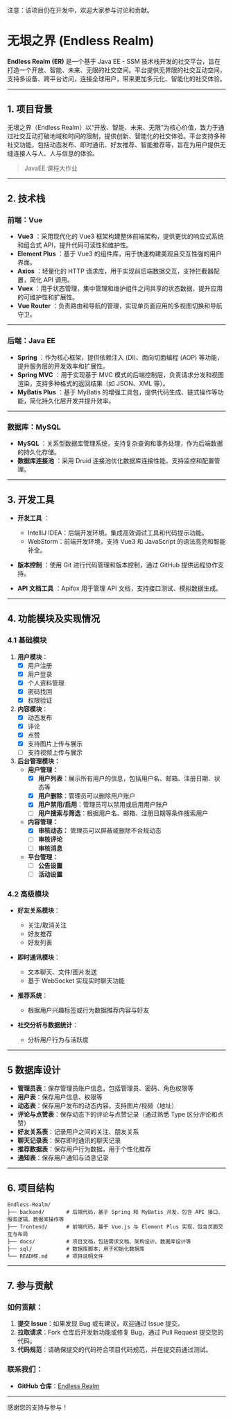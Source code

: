 注意：该项目仍在开发中，欢迎大家参与讨论和贡献。



# 无垠之界 (Endless Realm)

**Endless Realm (ER)** 是一个基于 Java EE - SSM 技术栈开发的社交平台，旨在打造一个开放、智能、未来、无限的社交空间。平台提供无界限的社交互动空间，支持多设备、跨平台访问，连接全球用户，带来更加多元化、智能化的社交体验。

---

## 1. 项目背景

无垠之界（Endless Realm）以“开放、智能、未来、无限”为核心价值，致力于通过社交互动打破地域和时间的限制，提供创新、智能化的社交体验。平台支持多种社交功能，包括动态发布、即时通讯、好友推荐、智能推荐等，旨在为用户提供无缝连接人与人、人与信息的体验。

> JavaEE 课程大作业

---

## 2. 技术栈

### 前端：Vue

- **Vue3** ：采用现代化的 Vue3 框架构建整体前端架构，提供更优的响应式系统和组合式 API，提升代码可读性和维护性。
- **Element Plus** ：基于 Vue3 的组件库，用于快速构建美观且交互性强的用户界面。
- **Axios** ：轻量化的 HTTP 请求库，用于实现前后端数据交互，支持拦截器配置，简化 API 调用。
- **Vuex** ：用于状态管理，集中管理和维护组件之间共享的状态数据，提升应用的可维护性和扩展性。
- **Vue Router** ：负责路由和导航的管理，实现单页面应用的多视图切换和导航守卫。

------

### 后端：Java EE

- **Spring** ：作为核心框架，提供依赖注入 (DI)、面向切面编程 (AOP) 等功能，提升服务层的开发效率和扩展性。
- **Spring MVC** ：用于实现基于 MVC 模式的后端控制层，负责请求分发和视图渲染，支持多种格式的返回结果（如 JSON、XML 等）。
- **MyBatis Plus** ：基于 MyBatis 的增强工具包，提供代码生成、链式操作等功能，简化持久化层开发并提升效率。

------

### 数据库：MySQL

- **MySQL** ：关系型数据库管理系统，支持复杂查询和事务处理，作为后端数据的持久化存储。
- **数据库连接池** ：采用 Druid 连接池优化数据库连接性能，支持监控和配置管理。

---

## 3. 开发工具

- **开发工具** ：
  - IntelliJ IDEA：后端开发环境，集成高效调试工具和代码提示功能。
  - WebStorm：前端开发环境，支持 Vue3 和 JavaScript 的语法高亮和智能补全。

- **版本控制** ：使用 Git 进行代码管理和版本控制，通过 GitHub 提供远程协作支持。
- **API 文档工具** ：Apifox 用于管理 API 文档，支持接口测试、模拟数据生成。

---

## 4. 功能模块及实现情况

### 4.1 基础模块

1. **用户模块**：
   - [x] 用户注册
   - [x] 用户登录
   - [x] 个人资料管理
   - [x] 密码找回
   - [x] 权限验证
2. **内容模块**：
   - [x] 动态发布
   - [x] 评论
   - [x] 点赞
   - [x] 支持图片上传与展示
   - [ ] 支持视频上传与展示
3. **后台管理模块：**
   - **用户管理：**
     - [x] **用户列表**：展示所有用户的信息，包括用户名、邮箱、注册日期、状态等
     - [x] **用户删除**：管理员可以删除用户账户
     - [x] **用户禁用/启用**：管理员可以禁用或启用用户账户
     - [ ] **用户搜索与筛选**：根据用户名、邮箱、注册日期等条件搜索用户
   - **内容管理：**
     - [x] **审核动态：** 管理员可以屏蔽或删除不合规动态
     - [ ] **审核评论**
     - [ ] **审核消息**
   - **平台管理：**
     - [ ] **公告设置**
     - [ ] **活动设置**

### 4.2 高级模块

- **好友关系模块**：
  - 关注/取消关注
  - 好友推荐
  - 好友列表
- **即时通讯模块**：
  - 文本聊天、文件/图片发送
  - 基于 WebSocket 实现实时聊天功能
- **推荐系统**：
  - 根据用户兴趣标签或行为数据推荐内容与好友

- **社交分析与数据统计**：
  - 分析用户行为与活跃度

---

## 5 数据库设计

- **管理员表**：保存管理员账户信息，包括管理员、密码、角色权限等
- **用户表**：保存用户信息、权限等
- **动态表**：保存用户发布的动态内容，支持图片/视频（地址）
- **评论与点赞表**：保存动态下的评论与点赞记录（通过熟悉 Type 区分评论和点赞）
- **好友关系表**：记录用户之间的关注、朋友关系
- **聊天记录表**：保存即时通讯的聊天记录
- **推荐数据表**：保存用户行为数据，用于个性化推荐
- **通知表**：保存用户通知与消息记录

---

## 6. 项目结构

```
Endless-Realm/
├── backend/       # 后端代码，基于 Spring 和 MyBatis 开发，包含 API 接口、服务逻辑、数据库操作等
├── frontend/      # 前端代码，基于 Vue.js 与 Element Plus 实现，包含页面交互与布局
├── docs/          # 项目文档，包括需求文档、架构设计、数据库设计等
├── sql/           # 数据库脚本，用于初始化数据库
└── README.md      # 项目说明文件
```

---

## 7. 参与贡献

### 如何贡献：

1. **提交 Issue**：如果发现 Bug 或有建议，欢迎通过 Issue 提交。
2. **拉取请求**：Fork 仓库后开发新功能或修复 Bug，通过 Pull Request 提交您的代码。
3. **代码规范**：请确保提交的代码符合项目代码规范，并在提交前通过测试。

### 联系我们：

- **GitHub 仓库**：[Endless Realm](https://github.com/hongmengchen/Endless-Realm)

---

感谢您的支持与参与！
